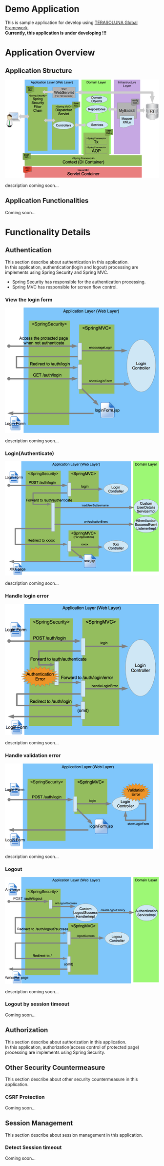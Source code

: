 # Demo Application

This is sample application for develop using [TERASOLUNA Global Framework](http://terasoluna.org).<br>
**Currently, this application is under developing !!!**

# Application Overview

## Application Structure

![alt text](./images/application-structure.png "Application Structure")

description coming soon...

## Application Functionalities
Coming soon...

# Functionality Details

## Authentication
This section describe about authentication in this application.<br>
In this application, authentication(login and logout) processing are implements using Spring Security and Spring MVC.<br>

* Spring Security has responsible for the authentication processing.
* Spring MVC has responsible for screen flow control.

### View the login form

![alt text](./images/flow-view-login-form.png "Flow of view the login form page")

description coming soon...

### Login(Authenticate)

![alt text](./images/flow-authentication.png "Flow of login")

description coming soon...

### Handle login error

![alt text](./images/flow-handle-authentication-error.png "Flow of handle the authentication error")

description coming soon...

### Handle validation error

![alt text](./images/flow-handle-authentication-validation-error.png "Flow of handle the validation error on login")

description coming soon...

### Logout

![alt text](./images/flow-logout.png "Flow of logout")

description coming soon...

### Logout by session timeout
Coming soon...

## Authorization
This section describe about authorization in this application.<br>
In this application, authorization(access control of protected page) processing are implements using Spring Security.<br>

## Other Security Countermeasure
This section describe about other security countermeasure in this application.<br>

### CSRF Protection
Coming soon...

## Session Management
This section describe about session management in this application.<br>

### Detect Session timeout
Coming soon...

